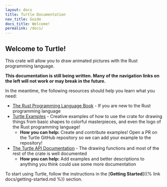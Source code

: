 ```yaml
---
layout: docs
title: Turtle Documentation
nav_title: Guide
docs_title: Welcome!
permalink: /docs/
---
```


## Welcome to Turtle!

This crate will allow you to draw animated pictures with the Rust programming
language.

**This documentation is still being written. Many of the navigation links on the
left will not work or may break in the future.**

In the meantime, the following resources should help you learn what you need:

* [The Rust Programming Language Book](https://doc.rust-lang.org/book/second-edition/) - If you are new to the Rust programming language
* [Turtle Examples](https://github.com/sunjay/turtle/tree/master/examples) - Creative examples of how to use the crate for drawing things from basic shapes to colorful masterpieces, and even the logo of the Rust programming language!
  * **How you can help:** Create and contribute examples! Open a PR on the Turtle
    GitHub repository so we can add your example to the repository!
* [The Turtle API Documentation](https://docs.rs/turtle) - The drawing
  functions and most of the rest of the crate is well documented
  * **How you can help:** Add examples and better descriptions to anything you
    think could use some more documentation

To start using Turtle, follow the instructions in the
[**Getting Started**]({% link docs/getting-started.md %}) section.
